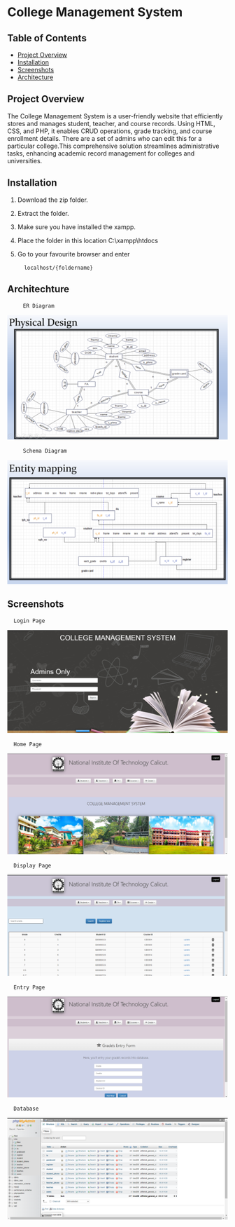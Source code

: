 # College Management System

## Table of Contents

- [Project Overview](#project-overview)
- [Installation](#installation)
- [Screenshots](#screenshots)
- [Architecture](#architectute)

## Project Overview

The College Management System is a user-friendly website that efficiently stores and manages student, teacher, and course records. 
Using HTML, CSS, and PHP, it enables CRUD operations, grade tracking, and course enrollment details. There are a set of admins who 
can edit this for a particular college.This comprehensive solution streamlines administrative tasks, enhancing academic record management
for colleges and universities.

## Installation

1. Download the zip folder.
2. Extract the folder.
3. Make sure you have installed the xampp.
4. Place the folder in this location C:\xampp\htdocs
5. Go to your favourite browser and enter

         localhost/{foldername}

## Architechture

         ER Diagram
<img src="webPictures/ER.png" alt="ER" title="ER">

         Schema Diagram
<img src="webPictures/Schema.png" alt="Schema" title="Schema">

## Screenshots

      Login Page
<img src="webPictures/LoginPage.png" alt="LoginPage" title="LoginPage">

      Home Page
<img src="webPictures/HomePage.png" alt="HomePage" title="HomePage">
      
      Display Page
<img src="webPictures/DisplayPage.png" alt="DisplayPage" title="DisplayPage">
      
      Entry Page
<img src="webPictures/EntryPage.png" alt="EntryPage" title="EntryPage">
      
      Database
<img src="webPictures/DB.png" alt="Database" title="Database">
